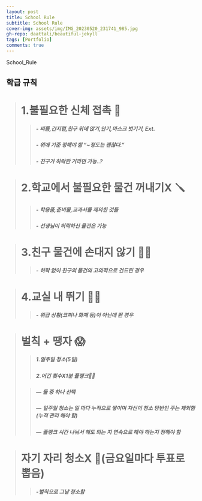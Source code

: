 ```yaml
---
layout: post
title: School Rule
subtitle: School Rule
cover-img: assets/img/IMG_20230520_231741_985.jpg
gh-repo: daattali/beautiful-jekyll
tags: [Portfolio]
comments: true
---
```


 

School_Rule 
## 학급 규칙

># 1.불필요한 신체 접촉 👀
>
>> ##### - **씨름,간지럼,친구 위에 앉기,안기,마스크 벗기기**, Ext.
>> ##### - **위에 기준 정해야 함 “~정도는 괜찮다.”**
>> ##### - 친구가 **허락**한 거라면 가능..?

> # 2.학교에서 불필요한 물건 꺼내기X 🪛
>
>> ##### - 학용품,준비물,교과서를 **제외한 것들**
>> ##### - 선생님이 **허락하신 물건은 가능**

> # 3.친구 물건에 손대지 않기 ✋🏻
>
>> ##### - **허락 없이** 친구의 물건의 **고의적**으로 건드린 경우

> # 4.교실 내 뛰기 🏃🏻
>
>> ##### - **위급 상황**(코피나 화재 등)이 아닌데 뛴 경우

># 벌칙 + 땡자 😱
>
>> ##### 1.**일주일 청소(5일)**
>> ##### 2.**어긴 횟수X1분 플랭크💪🏻** 
>
>> ##### — **둘 중 하나 선택**
>>
>> ##### — **일주일 청소는 일 마다 누적으로 쌓이며 자신이 청소 당번인 주는 제외함(누적 관리 해야 함)**
>>
>> ##### — 플랭크 **시간 나눠서** 해도 되는 지 **연속**으로 해야 하는지 정해야 함

> # 자기 자리 청소X 🧹(금요일마다 투표로 뽑음) 
> 
>> ##### -**벌칙**으로 그날 **청소함**
